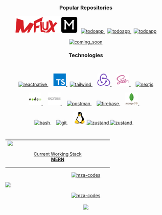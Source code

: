 
<h3 align="center">Popular Repositories</h3>

<p align="center">
<a href="https://mflux.netlify.app/" target="_blank" rel="noreferrer"
  ><img src="https://github.com/mza-codes/mzaFlux/blob/a65bee3602d25a6f41957f7cf1f60e7784798821/src/Components/NavBar/mflux-red.png" width="140" alt="_logo" border="0"></a>
 <a href="https://github.com/mza-codes/minimal-react" target="_blank" rel="noreferrer"
    ><img src="https://github.com/mza-codes/minimal-react/blob/62fd10162f49d62abf1aa6b4ec1d5fadbab4a38f/public/logo.png" width="50" alt="react_tailwind" border="0"></a> 
 &nbsp;
 <a href="https://mza-codes.github.io/TodoApp-mza/" target="_blank" rel="noreferrer">
   <img src="https://play-lh.googleusercontent.com/HUuQc4Zpl6x7fUyX-jFMmcuUbW77REw4UKl5rfhHfP4VY6ctBU1w1I_RZWsXaojFgIo" width="50" alt="todoapp" border="0">
 </a>
 &nbsp;
 <a href="https://macrobay.netlify.app/" target="_blank" rel="noreferrer">
   <img src="https://www.qololo.com/static/brand/logo_single.svg" width="50" alt="todoapp" border="0">
 </a>
  &nbsp;
 <a href="https://mza-codes.github.io/" target="_blank" rel="noreferrer">
   <img src="https://static.thenounproject.com/png/62495-200.png" width="50" alt="todoapp" border="0">
 </a>
 <br/>
 <br/>
   <a href="#">
    <img src="https://img.freepik.com/free-vector/red-stamp-white-background_1035-4808.jpg?w=360" width="70" alt="coming_soon" border="0">
</a>
</p>
<h3 align="center">Technologies</h3><br/>
<p align="center">
    <a href="https://reactjs.org/" target="_blank" rel="noreferrer"> <img src="https://reactnative.dev/img/header_logo.svg" alt="reactnative" width="40" height="40"/> </a> &nbsp; &nbsp;
    <a href="https://www.typescriptlang.org/" target="_blank" rel="noreferrer"> <img src="https://raw.githubusercontent.com/devicons/devicon/master/icons/typescript/typescript-original.svg" alt="typescript" width="40" height="40"/> </a> &nbsp;
    <a href="https://tailwindcss.com/" target="_blank" rel="noreferrer"> <img src="https://www.vectorlogo.zone/logos/tailwindcss/tailwindcss-icon.svg" alt="tailwind" width="40" height="40"/> </a> &nbsp; &nbsp;
    <a href="https://redux.js.org" target="_blank" rel="noreferrer"> <img src="https://raw.githubusercontent.com/devicons/devicon/master/icons/redux/redux-original.svg" alt="redux" width="40" height="40"/> </a> &nbsp; &nbsp;
    <a href="https://sass-lang.com" target="_blank" rel="noreferrer"> <img src="https://raw.githubusercontent.com/devicons/devicon/master/icons/sass/sass-original.svg" alt="sass" width="40" height="40"/> </a> &nbsp; &nbsp;
    <a href="https://nextjs.org/" target="_blank" rel="noreferrer"> <img src="https://cdn.worldvectorlogo.com/logos/nextjs-2.svg" alt="nextjs" width="40" height="40"/> </a>
    <br />
    <br />
    <a href="https://nodejs.org" target="_blank" rel="noreferrer"> <img src="https://raw.githubusercontent.com/devicons/devicon/master/icons/nodejs/nodejs-original-wordmark.svg" alt="nodejs" width="40" height="40"/> </a> &nbsp; &nbsp;
    <a href="https://expressjs.com" target="_blank" rel="noreferrer"> <img src="https://raw.githubusercontent.com/devicons/devicon/master/icons/express/express-original-wordmark.svg" alt="express" width="40" height="40"/> </a> &nbsp; &nbsp;
    <a href="https://postman.com" target="_blank" rel="noreferrer"> <img src="https://www.vectorlogo.zone/logos/getpostman/getpostman-icon.svg" alt="postman" width="40" height="40"/> </a> &nbsp; &nbsp;
    <a href="https://firebase.google.com/" target="_blank" rel="noreferrer"> <img src="https://www.vectorlogo.zone/logos/firebase/firebase-icon.svg" alt="firebase" width="40" height="40"/> </a> &nbsp; &nbsp;
    <a href="https://www.mongodb.com/" target="_blank" rel="noreferrer"> <img src="https://raw.githubusercontent.com/devicons/devicon/master/icons/mongodb/mongodb-original-wordmark.svg" alt="mongodb" width="40" height="40"/> </a> &nbsp; &nbsp;
    <br />
    <br />
  <a href="https://www.gnu.org/software/bash/" target="_blank" rel="noreferrer"> <img src="https://www.vectorlogo.zone/logos/gnu_bash/gnu_bash-icon.svg" alt="bash" width="40" height="40"/> </a> &nbsp; &nbsp;
    <a href="https://git-scm.com/" target="_blank" rel="noreferrer"> <img src="https://www.vectorlogo.zone/logos/git-scm/git-scm-icon.svg" alt="git" width="40" height="40"/> </a> &nbsp; &nbsp;
    <a href="https://www.linux.org/" target="_blank" rel="noreferrer"> <img src="https://raw.githubusercontent.com/devicons/devicon/master/icons/linux/linux-original.svg" alt="linux" width="40" height="40"/> </a> 
   <a href="https://github.com/pmndrs/zustand" target="_blank" rel="noreferrer"> <img src="https://repository-images.githubusercontent.com/180328715/fca49300-e7f1-11ea-9f51-cfd949b31560" alt="zustand" width="80" height="40"/> </a>
  <a href="https://iconify.design/" target="_blank" rel="noreferrer"> <img src="https://avatars.githubusercontent.com/u/50354982?s=200&v=4" alt="zustand" width="40" height="40"/> </a> &nbsp; &nbsp;
</p>

<br>

<table align="center">
  <tr width="100%">
     <td valign="center" width="50%" ><a href="#">
      <img width="250px" src="https://pxmatrix.com/wp-content/uploads/2021/09/mernstack-dev.png"/> <br /> <p align="center"> Current Working Stack <br /><b>MERN</b></td> 
    <!-- <td valign="center" width="50%" ><a href="#">
    <img width="250px" src="https://png.pngtree.com/png-vector/20220527/ourmid/pngtree-system-administrator-data-hardware-server-png-image_4755206.png"/> <br /> <p align="center"> Previous Role <br />
    <b>System Administrator </b>
</td> -->
  </tr>
</table>

<p align="center"> <a href="#"> 
  <img src="https://github-readme-stats.vercel.app/api?username=mza-codes&show_icons=true&theme=blue-green&count_private=true&border_color=A0E4CB&text_color=CFF5E7&icon_color=CFF5E7&title_color=03c04a&custom_title=server@dev-mza:~$%20git%20status&bg_color=111" alt="mza-codes" /> </a>
</p>

<a href="#" align="center" > <img src="https://github-readme-activity-graph.cyclic.app/graph?username=mza-codes&theme=react-dark" /> </a>
<p align="center">
<a href="#" > 
  <img src="https://github-readme-streak-stats.herokuapp.com/?user=mza-codes&theme=dark&show_icons=true" alt="mza-codes" /> </a>
    <br />
  <br />
<a href="#" align="center">
  <img align="center" src="https://github-readme-stats.vercel.app/api/top-langs/?username=mza-codes&theme=dark&include_all_commits=true&count_private=true&layout=compact" />
</a>
   
  <!-- <a href="#">
  <img align="center" src="https://github-readme-stats.vercel.app/api/top-langs/?username=mza-codes&theme=blue-green&hide=html,css&title_color=03c04a&text_color=CFF5E7&icon_color=CFF5E7&border_color=A0E4CB" />
  </a> -->
</p>

<!-- 
![My GitHub Stats](https://github-readme-stats.vercel.app/api?username=mza-codes&show_icons=true&theme=blue-green&count_private=true&border_color=001F1E&text_color=fc5662&icon_color=fc5662&title_color=fc000d&custom_title=GitHub%20Status) -->

<!-- 
![My GitHub Stats](https://github-readme-stats.vercel.app/api?username=mza-codes&show_icons=true&theme=blue-green&count_private=true&include_all_commits=true&border_color=001F1E&text_color=09d672&icon_color=00C2C2&title_color=00F1E9&custom_title=My%20Stats) -->
